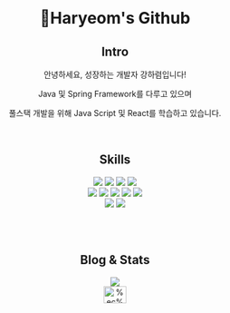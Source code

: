 <!--
### Hi there 👋


**WonjunChun/WonjunChun** is a ✨ _special_ ✨ repository because its `README.md` (this file) appears on your GitHub profile.


Backend Developer Wannabe

- 🔭 I’m currently working on ...
- 🌱 I’m currently learning Spring Boot, Algorithm, etc.
- 👯 I’m looking to collaborate on web service development.
- 🤔 I’m looking for help with ...
- 💬 Ask me about ...
- 📫 How to reach me: chunjh1103@naver.com / semaphore@kakao.com
- 😄 Pronouns: ...
- ⚡ Fun fact: ...
-->
<!--
# Hi there 👋
[![Solved.ac Profile](http://mazassumnida.wtf/api/v2/generate_badge?boj=chunjh1103)](https://solved.ac/chunjh1103/)


## Interests 👀
- Algorithm
- Backend(Spring Framework, Spring Boot)
- Computer Vision

![GitHub stats](https://github-readme-stats.vercel.app/api?username=WonjunChun&show_icons=true&theme=tokyonight)

[![Top Langs](https://github-readme-stats.vercel.app/api/top-langs/?username=WonjunChun&hide=jupyter%20notebook&count_private=true&theme=tokyonight)](https://github.com/WonjunChun/github-readme-stats)
-->

<div align=center>

<br/>
  <h1>👋Haryeom's Github</h1>
  <h2>Intro</h2>
  <p>안녕하세요, 성장하는 개발자 강하렴입니다!</p>
  <p>Java 및 Spring Framework를 다루고 있으며</p>
  <p> 풀스택 개발을 위해 Java Script 및 React를 학습하고 있습니다.</p><br />
  <h2>Skills</h2>
  <img src="https://img.shields.io/badge/Java-007396?style=flat-square&logo=java&logoColor=white">
  <!-- <img src="https://img.shields.io/badge/React-61DAFB?style=flat&logo=React&logoColor=white"/> -->
  <img src="https://img.shields.io/badge/Spring-6DB33F?style=flat&logo=Spring&logoColor=white"/>
  <img src="https://img.shields.io/badge/SpringBoot-6DB33F?style=flat&logo=SpringBoot&logoColor=white"/>
  <img src="https://img.shields.io/badge/MySQL-4479A1?style=flat&logo=MySQL&logoColor=white"/>
  <br/>
  <img src="https://img.shields.io/badge/React.js-007396?style=flat&logo=React&logoColor=white"/>
  <img src="https://img.shields.io/badge/Java Script-FFFF00?style=flat&logo=Javascript&logoColor=white"/>
  <img src="https://img.shields.io/badge/HTML5-E34F26?style=flat&logo=HTML5&logoColor=white"/>
  <img src="https://img.shields.io/badge/CSS3-1572B6?style=flat&logo=CSS3&logoColor=white"/>
  <img src="https://img.shields.io/badge/Bootstrap-7952B3?style=flat&logo=Bootstrap&logoColor=white"/>
  <br/>
  <img src="https://img.shields.io/badge/AWS-D24939?style=flat&logo=AWS&logoColor=white"/>
  <img src="https://img.shields.io/badge/Git Actions-2496ED?style=flat&logo=git&logoColor=white"/>
  <br/>

<br/><br/>

<h2>Blog & Stats</h2>
<a href="https://kangharyeom.gitbook.io/be_strong"><img src="https://img.shields.io/badge/Tech Blog-000000?style=flat&logo=Tistory&logoColor=orange"/></a><br />
<a href="https://www.linkedin.com/in/haryeom-kang-862697b9/" target="blank"><img align="center" src="https://raw.githubusercontent.com/rahuldkjain/github-profile-readme-generator/master/src/images/icons/Social/linked-in-alt.svg" alt="%ec%a0%95%ec%9a%b0-%ec%86%90-87172b243" height="30" width="40" /></a>

<br/><br/>

</div>